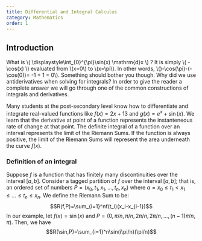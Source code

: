 ```yaml
---
title: Differential and Integral Calculus
category: Mathematics
order: 1
---
```


## Introduction

What is \\( \displaystyle\int_{0}^{\pi}\sin(x) \mathrm{d}x \\) ? It is simply
\\( -\cos(x) \\) evaluated from \\(x=0\\) to \\(x=\pi\\). In other words,
\\()-\cos(\pi)-(-\cos(0))= -1 + 1 = 0\\). Something should bother you though.
Why did we use antiderivatives when solving for integrals? In order to give the
reader a complete answer we will go through one of the common constructions of
integrals and derivatives.

Many students at the post-secondary level know how to differentiate and
integrate real-valued functions like $f(x)=2x+13$ and $g(x)=e^x+\sin(x)$.
We learn that the derivative at point of a function represents the instanteneous
rate of change at that point. The definite integral of a function over an
interval represents the limit of the Riemann Sums. If the function is always
positive, the limit of the Riemann Sums will represent the area underneath
the curve $f(x)$.

### Definition of an integral

Suppose $f$ is a function that has finitely many discontinuities over the
interval $[a,b]$. Consider a tagged partition of $f$ over the interval $[a,b]$;
that is, an ordered set of numbers $P=(x_0, t_1, x_1, \ldots, t_n, x_n)$
where $a=x_0 \leq t_1 < x_1 \leq \ldots \leq t_n \leq x_n$. We define the
Riemann Sum to be:
$$R(f,P)=\sum_{i=1}^nf(t_i)(x_i-x_{i-1})$$
In our example, let
$f(x)=\sin(x)$
and $P=(0,\pi/n,\pi/n,2\pi/n,2\pi/n,\ldots,(n-1)\pi/n,\pi)$.
Then, we have
$$R(\sin,P)=\sum_{i=1}^n\sin(i\pi/n)(\pi/n)$$
